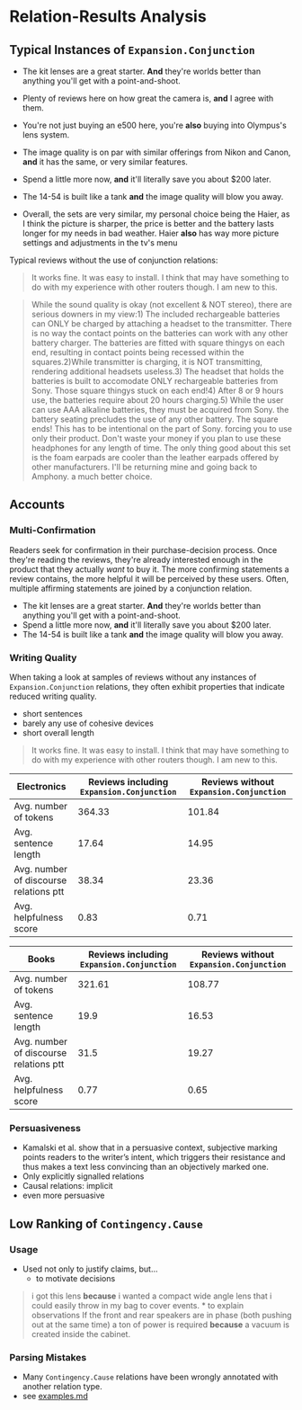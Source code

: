 # Relation-Results Analysis

## Typical Instances of `Expansion.Conjunction`

* The kit lenses are a great starter.  **And** they're worlds better than anything you'll get with a point-and-shoot.
* Plenty of reviews here on how great the camera is, **and** I agree with them.
* You're not just buying an e500 here, you're **also** buying into Olympus's lens system.
* The image quality is on par with similar offerings from Nikon and Canon, **and** it has the same, or very similar features.
* Spend a little more now, **and** it'll literally save you about $200 later.
* The 14-54 is built like a tank **and** the image quality will blow you away.

* Overall, the sets are very similar, my personal choice being the Haier, as I think the picture is sharper, the price is better and the battery lasts longer for my needs in bad weather. Haier **also** has way more picture settings and adjustments in the tv's menu

Typical reviews without the use of conjunction relations:

> It works fine.  It was easy to install.  I think that may have something to do with my experience with other routers though.  I am new to this.

> While the sound quality is okay (not excellent & NOT stereo), there are serious downers in my view:1) The included rechargeable batteries can ONLY be charged by attaching a headset to the transmitter.  There is no way the contact points on the batteries can work with any other battery charger.  The batteries are fitted with square thingys on each end, resulting in contact points being recessed within the squares.2)While transmitter is charging, it is NOT transmitting, rendering additional headsets useless.3) The headset that holds the batteries is built to accomodate ONLY rechargeable batteries from Sony.  Those square thingys stuck on each end!4) After 8 or 9 hours use, the batteries require about 20 hours charging.5) While the user can use AAA alkaline batteries, they must be acquired from Sony. the battery seating precludes the use of any other battery.  The square ends!  This has to be intentional on the part of Sony. forcing you to use only their product. Don't waste your money if you plan to use these headphones for any length of time.  The only thing good about this set is the foam earpads are cooler than the leather earpads offered by other manufacturers. I'll be returning mine and going back to Amphony. a much better choice.

## Accounts

### Multi-Confirmation

Readers seek for confirmation in their purchase-decision process. Once they're reading the reviews, they're already interested enough in the product that they actually *want* to buy it. The more confirming statements a review contains, the more helpful it will be perceived by these users. Often, multiple affirming statements are joined by a conjunction relation.

* The kit lenses are a great starter.  **And** they're worlds better than anything you'll get with a point-and-shoot.
* Spend a little more now, **and** it'll literally save you about $200 later.
* The 14-54 is built like a tank **and** the image quality will blow you away.

### Writing Quality

When taking a look at samples of reviews without any instances of `Expansion.Conjunction` relations, they often exhibit properties that indicate reduced writing quality.

* short sentences
* barely any use of cohesive devices
* short overall length

> It works fine.  It was easy to install.  I think that may have something to do with my experience with other routers though.  I am new to this.

| Electronics | Reviews including `Expansion.Conjunction` | Reviews without `Expansion.Conjunction` |
|--------|--------|--------|
| Avg. number of tokens       |      364.33  |      101.84  |
| Avg. sentence length       |       17.64 |       14.95 |
| Avg. number of discourse relations ptt | 38.34  | 23.36  |
| Avg. helpfulness score       |      0.83  |      0.71  |

| Books | Reviews including `Expansion.Conjunction` | Reviews without `Expansion.Conjunction` |
|--------|--------|--------|
| Avg. number of tokens       |      321.61  |    108.77  |
| Avg. sentence length        |         19.9 |       16.53 |
| Avg. number of discourse relations ptt | 31.5  | 19.27  |
| Avg. helpfulness score       |      0.77  |      0.65  |

### Persuasiveness

* Kamalski et al. show that in a persuasive context, subjective marking points readers to the writer’s intent, which triggers their resistance and thus makes a text less convincing than an objectively marked one.
* Only explicitly signalled relations
* Causal relations: implicit
* even more persuasive

## Low Ranking of `Contingency.Cause`

### Usage

* Used not only to justify claims, but...
	* to motivate decisions
> i got this lens **because** i wanted a compact wide angle lens that i could easily throw in my bag to cover events.
	* to explain observations
> If the front and rear speakers are in phase (both pushing out at the same time) a ton of power is required **because** a vacuum is created inside the cabinet.

### Parsing Mistakes

* Many `Contingency.Cause` relations have been wrongly annotated with another relation type.
* see [examples.md](examples.md)
